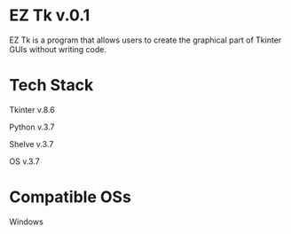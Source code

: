 # EZ Tk v.0.1
EZ Tk is a program that allows users to create the graphical part of Tkinter GUIs without writing code.

# Tech Stack
Tkinter v.8.6

Python v.3.7

Shelve v.3.7

OS v.3.7

# Compatible OSs
Windows 
